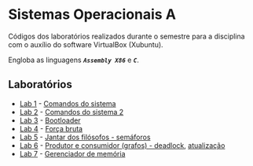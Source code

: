 # Sistemas Operacionais A

Códigos dos laboratórios realizados durante o semestre para a disciplina com o auxílio do software VirtualBox (Xubuntu).

Engloba as linguagens ***`Assembly X86`*** e ***`C`***.

## Laboratórios
* [Lab 1](/SO%20A/lab01/) - [Comandos do sistema](/SO%20A/lab01/SO%20-%20LAB_1.pdf)
* [Lab 2](/SO%20A/lab02/) - [Comandos do sistema 2](/SO%20A/lab02/Aula%20Prática%20-%202.pdf)
* [Lab 3](/SO%20A/lab03/) - [Bootloader](/SO%20A/lab03/Aula%20Prática%20-%203.pdf)
* [Lab 4](/SO%20A/lab04/) - [Força bruta](/SO%20A/lab04/Aula%20Prática%20-%204.pdf)
* [Lab 5](/SO%20A/lab05/) - [Jantar dos filósofos - semáforos](/SO%20A/lab05/Aula%20Prática%20-%205.pdf)
* [Lab 6](/SO%20A/lab06/) - [Produtor e consumidor (grafos) - deadlock](/SO%20A/lab06/Aula%20Prática%20-%206.pdf), [atualização](/SO%20A/lab06/Aula%20Prática%20-%206%20att.pdf)
* [Lab 7](/SO%20A/lab07/) - [Gerenciador de memória](/SO%20A/lab07/Aula%20Prática%20-%207.pdf)